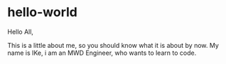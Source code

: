 # hello-world

Hello All,

This is a little about me, so you should know what it is about by now. My name is IKe, i am an MWD Engineer, who wants to learn to code.
